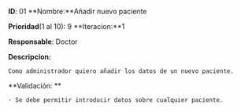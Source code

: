 **ID**: 01 **Nombre:**Añadir nuevo paciente

**Prioridad**(1 al 10): 9  **Iteracion:**1

**Responsable**: Doctor

**Descripcion:**

	Como administrador quiero añadir los datos de un nuevo paciente.

**Validación: **

	· Se debe permitir introducir datos sobre cualquier paciente.

	